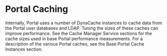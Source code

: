 # Portal Caching

Internally, Portal uses a number of DynaCache instances to cache data from the Portal user databases and LDAP. Tuning the sizes of these caches can improve performance. See the Cache Manager Service sections for the cache sizes used in base Portal performance measurements. For a description of the various Portal caches, see the Base Portal Cache Instances section.